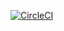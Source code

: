[![CircleCI](https://circleci.com/gh/khoi/khoiln-hugo.svg?style=svg)](https://circleci.com/gh/khoi/khoiln-hugo)
